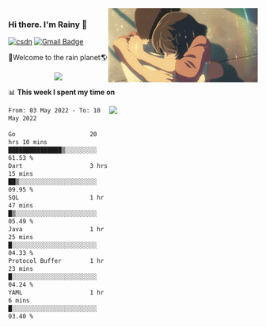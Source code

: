 <img  align='right' height="150" src="https://github.com/LikeRainDay/LikeRainDay/blob/master/pic/img_rain_1.gif?raw=true">



### Hi there. I'm Rainy :lemon:

[![csdn](https://img.shields.io/badge/-csdn-c14438?style=flat-square&logo=c&logoColor=white)](https://blog.csdn.net/qq_15807167)
[![Gmail Badge](https://img.shields.io/badge/-gmail-c14438?style=flat-square&logo=Gmail&logoColor=white&link=mailto:houshuai0816@gmail.com)](mailto:houshuai0816@gmail.com)

🚀Welcome to the rain planet🌎

<center>
<img align='center'  src="https://source.unsplash.com/random/1200x600">
</center>

📊 **This week I spent my time on**

<img align='right'   width="300" src="https://github-readme-stats.vercel.app/api?username=LikeRainDay&show_icons=true&title_color=fff&icon_color=79ff97&text_color=9f9f9f&bg_color=151515">

<!--START_SECTION:waka-->

```text
From: 03 May 2022 - To: 10 May 2022

Go                     20 hrs 10 mins  ███████████████▒░░░░░░░░░   61.53 %
Dart                   3 hrs 15 mins   ██▒░░░░░░░░░░░░░░░░░░░░░░   09.95 %
SQL                    1 hr 47 mins    █▒░░░░░░░░░░░░░░░░░░░░░░░   05.49 %
Java                   1 hr 25 mins    █░░░░░░░░░░░░░░░░░░░░░░░░   04.33 %
Protocol Buffer        1 hr 23 mins    █░░░░░░░░░░░░░░░░░░░░░░░░   04.24 %
YAML                   1 hr 6 mins     █░░░░░░░░░░░░░░░░░░░░░░░░   03.40 %
```

<!--END_SECTION:waka-->
